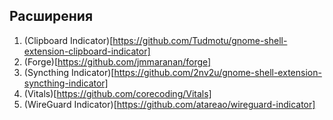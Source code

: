 ## Расширения 

1. (Clipboard Indicator)[https://github.com/Tudmotu/gnome-shell-extension-clipboard-indicator] 
2. (Forge)[https://github.com/jmmaranan/forge]
3. (Syncthing Indicator)[https://github.com/2nv2u/gnome-shell-extension-syncthing-indicator]
4. (Vitals)[https://github.com/corecoding/Vitals]
5. (WireGuard Indicator)[https://github.com/atareao/wireguard-indicator]
